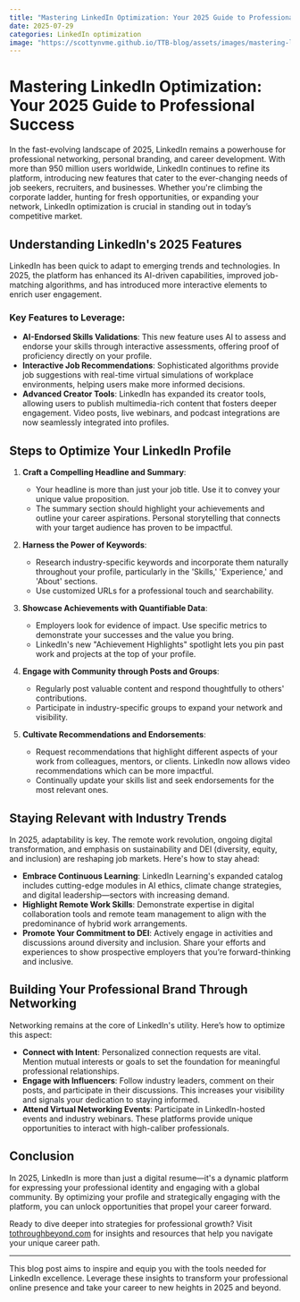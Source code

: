 ```yaml
---
title: "Mastering LinkedIn Optimization: Your 2025 Guide to Professional Success"
date: 2025-07-29
categories: LinkedIn optimization
image: "https://scottynvme.github.io/TTB-blog/assets/images/mastering-linkedin-optimization-your-2025-guide-to-professional-success.png"
---
```


# Mastering LinkedIn Optimization: Your 2025 Guide to Professional Success

In the fast-evolving landscape of 2025, LinkedIn remains a powerhouse for professional networking, personal branding, and career development. With more than 950 million users worldwide, LinkedIn continues to refine its platform, introducing new features that cater to the ever-changing needs of job seekers, recruiters, and businesses. Whether you're climbing the corporate ladder, hunting for fresh opportunities, or expanding your network, LinkedIn optimization is crucial in standing out in today’s competitive market.

## Understanding LinkedIn's 2025 Features 

LinkedIn has been quick to adapt to emerging trends and technologies. In 2025, the platform has enhanced its AI-driven capabilities, improved job-matching algorithms, and has introduced more interactive elements to enrich user engagement.

### Key Features to Leverage:

- **AI-Endorsed Skills Validations**: This new feature uses AI to assess and endorse your skills through interactive assessments, offering proof of proficiency directly on your profile.
- **Interactive Job Recommendations**: Sophisticated algorithms provide job suggestions with real-time virtual simulations of workplace environments, helping users make more informed decisions.
- **Advanced Creator Tools**: LinkedIn has expanded its creator tools, allowing users to publish multimedia-rich content that fosters deeper engagement. Video posts, live webinars, and podcast integrations are now seamlessly integrated into profiles.

## Steps to Optimize Your LinkedIn Profile

1. **Craft a Compelling Headline and Summary**:
   - Your headline is more than just your job title. Use it to convey your unique value proposition. 
   - The summary section should highlight your achievements and outline your career aspirations. Personal storytelling that connects with your target audience has proven to be impactful.

2. **Harness the Power of Keywords**:
   - Research industry-specific keywords and incorporate them naturally throughout your profile, particularly in the 'Skills,' 'Experience,' and 'About' sections.
   - Use customized URLs for a professional touch and searchability.

3. **Showcase Achievements with Quantifiable Data**:
   - Employers look for evidence of impact. Use specific metrics to demonstrate your successes and the value you bring.
   - LinkedIn's new "Achievement Highlights" spotlight lets you pin past work and projects at the top of your profile.

4. **Engage with Community through Posts and Groups**:
   - Regularly post valuable content and respond thoughtfully to others' contributions.
   - Participate in industry-specific groups to expand your network and visibility.

5. **Cultivate Recommendations and Endorsements**:
   - Request recommendations that highlight different aspects of your work from colleagues, mentors, or clients. LinkedIn now allows video recommendations which can be more impactful.
   - Continually update your skills list and seek endorsements for the most relevant ones.

## Staying Relevant with Industry Trends

In 2025, adaptability is key. The remote work revolution, ongoing digital transformation, and emphasis on sustainability and DEI (diversity, equity, and inclusion) are reshaping job markets. Here's how to stay ahead:

- **Embrace Continuous Learning**: LinkedIn Learning's expanded catalog includes cutting-edge modules in AI ethics, climate change strategies, and digital leadership—sectors with increasing demand.
- **Highlight Remote Work Skills**: Demonstrate expertise in digital collaboration tools and remote team management to align with the predominance of hybrid work arrangements.
- **Promote Your Commitment to DEI**: Actively engage in activities and discussions around diversity and inclusion. Share your efforts and experiences to show prospective employers that you’re forward-thinking and inclusive.

## Building Your Professional Brand Through Networking

Networking remains at the core of LinkedIn's utility. Here’s how to optimize this aspect:

- **Connect with Intent**: Personalized connection requests are vital. Mention mutual interests or goals to set the foundation for meaningful professional relationships.
- **Engage with Influencers**: Follow industry leaders, comment on their posts, and participate in their discussions. This increases your visibility and signals your dedication to staying informed.
- **Attend Virtual Networking Events**: Participate in LinkedIn-hosted events and industry webinars. These platforms provide unique opportunities to interact with high-caliber professionals.

## Conclusion

In 2025, LinkedIn is more than just a digital resume—it's a dynamic platform for expressing your professional identity and engaging with a global community. By optimizing your profile and strategically engaging with the platform, you can unlock opportunities that propel your career forward.

Ready to dive deeper into strategies for professional growth? Visit [tothroughbeyond.com](https://tothroughbeyond.com) for insights and resources that help you navigate your unique career path.

---

This blog post aims to inspire and equip you with the tools needed for LinkedIn excellence. Leverage these insights to transform your professional online presence and take your career to new heights in 2025 and beyond.